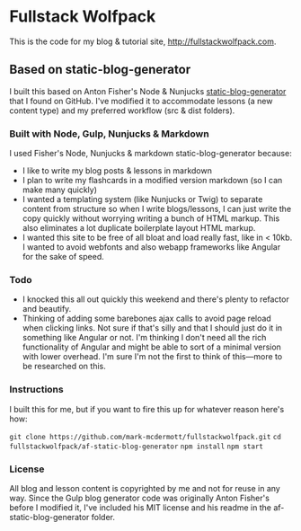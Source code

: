 # Fullstack Wolfpack

This is the code for my blog & tutorial site, http://fullstackwolfpack.com.

## Based on static-blog-generator

I built this based on Anton Fisher's Node & Nunjucks <a href="https://github.com/antonfisher/static-blog-generator">static-blog-generator</a> that I found on GitHub. I've modified it to accommodate lessons (a new content type) and my preferred workflow (src & dist folders).

### Built with Node, Gulp, Nunjucks & Markdown

I used Fisher's Node, Nunjucks & markdown static-blog-generator because:
- I like to write my blog posts & lessons in markdown
- I plan to write my flashcards in a modified version markdown (so I can make many quickly)
- I wanted a templating system (like Nunjucks or Twig) to separate content from structure so when I write blogs/lessons, I can just write the copy quickly without worrying writing a bunch of HTML markup.  This also eliminates a lot duplicate boilerplate layout HTML markup.
- I wanted this site to be free of all bloat and load really fast, like in < 10kb. I wanted to avoid webfonts and also webapp frameworks like Angular for the sake of speed.

### Todo

- I knocked this all out quickly this weekend and there's plenty to refactor and beautify.
- Thinking of adding some barebones ajax calls to avoid page reload when clicking links.  Not sure if that's silly and that I should just do it in something like Angular or not.  I'm thinking I don't need all the rich functionality of Angular and might be able to sort of a minimal version with lower overhead. I'm sure I'm not the first to think of this&mdash;more to be researched on this.

### Instructions

I built this for me, but if you want to fire this up for whatever reason here's how:

`git clone https://github.com/mark-mcdermott/fullstackwolfpack.git`
`cd fullstackwolfpack/af-static-blog-generator`
`npm install`
`npm start`

### License

All blog and lesson content is copyrighted by me and not for reuse in any way.  Since the Gulp blog generator code was originally Anton Fisher's before I modified it, I've included his MIT license and his readme in the af-static-blog-generator folder.
